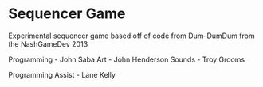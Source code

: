 Sequencer Game
=========

Experimental sequencer game based off of code from Dum-DumDum from the NashGameDev 2013

Programming - John Saba
Art - John Henderson
Sounds - Troy Grooms

Programming Assist - Lane Kelly
